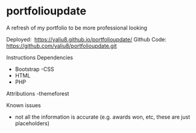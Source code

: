 # portfolioupdate
A refresh of my portfolio to be more professional looking

Deployed:  https://yaliu8.github.io/portfolioupdate/
Github Code: https://github.com/yaliu8/portfolioupdate.git

Instructions
Dependencies
- Bootstrap
-CSS
- HTML
- PHP

Attributions
-themeforest

Known issues
- not all the information is accurate (e.g. awards won, etc, these are just placeholders)
